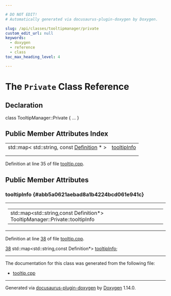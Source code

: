 ```yaml
---

# DO NOT EDIT!
# Automatically generated via docusaurus-plugin-doxygen by Doxygen.

slug: /api/classes/tooltipmanager/private
custom_edit_url: null
keywords:
  - doxygen
  - reference
  - class
toc_max_heading_level: 4

---
```


<div class="doxyPage">

# The `Private` Class Reference



## Declaration

<div class="doxyDeclaration">
class TooltipManager::Private { ... }
</div>

## Public Member Attributes Index

<table class="doxyMembersIndex">

<tr class="doxyMemberIndexItem">
<td class="doxyMemberIndexItemType" align="left" valign="top">std::map&lt; std::string, const <a href="/web-doxygen/docs/api/classes/definition">Definition</a> * &gt;</td>
<td class="doxyMemberIndexItemName" align="left" valign="top"><a href="#abb5a0621aebad8a1b4224bcd061e941c">tooltipInfo</a></td>
</tr>
<tr class="doxyMemberIndexDescription">
<td class="doxyMemberIndexDescriptionLeft"></td>
<td class="doxyMemberIndexDescriptionRight">
</td>
</tr>
<tr class="doxyMemberIndexSeparator">
<td class="doxyMemberIndexSeparator" colspan="2"></td>
</tr>

</table>


<p>Definition at line 35 of file <a href="/web-doxygen/docs/api/files/src/tooltip-cpp">tooltip.cpp</a>.</p>

<div class="doxySectionDef">

## Public Member Attributes

### tooltipInfo {#abb5a0621aebad8a1b4224bcd061e941c}

<div class="doxyMemberItem">
<div class="doxyMemberProto">
<table class="doxyMemberLabels">
<tr class="doxyMemberLabels">
<td class="doxyMemberLabelsLeft">
<table class="doxyMemberName">
<tr>
<td class="doxyMemberName">std::map&lt;std::string,const Definition*&gt; TooltipManager::Private::tooltipInfo</td>
</tr>
</table>
</td>
</tr>
</table>
</div>
<div class="doxyMemberDoc">


<p>Definition at line <a href="/web-doxygen/docs/api/files/src/tooltip-cpp/#l00038">38</a> of file <a href="/web-doxygen/docs/api/files/src/tooltip-cpp">tooltip.cpp</a>.</p>

<div class="doxyProgramListing">

<div class="doxyCodeLine"><span class="doxyLineNumber"><a href="#abb5a0621aebad8a1b4224bcd061e941c">38</a></span><span class="doxyLineContent"><span class="doxyHighlight">    std::map&lt;std::string,const Definition*&gt; <a href="#abb5a0621aebad8a1b4224bcd061e941c">tooltipInfo</a>;</span></span></div>

</div>

</div>
</div>

</div>

<hr/>

<p>The documentation for this class was generated from the following file:</p>

<ul>
<li><a href="/web-doxygen/docs/api/files/src/tooltip-cpp">tooltip.cpp</a></li>
</ul>

<hr/>

<p class="doxyGeneratedBy">Generated via <a href="https://github.com/xpack/docusaurus-plugin-doxygen">docusaurus-plugin-doxygen</a> by <a href="https://www.doxygen.nl">Doxygen</a> 1.14.0.</p>

</div>
